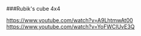 ###Rubik's cube 4x4

https://www.youtube.com/watch?v=A9LhtmwAt00
https://www.youtube.com/watch?v=YoFWClUvE3Q
